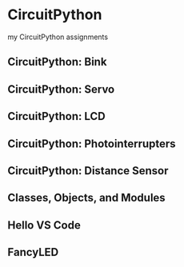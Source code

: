 # CircuitPython
my CircuitPython assignments
## CircuitPython: Bink
## CircuitPython: Servo
## CircuitPython: LCD
## CircuitPython: Photointerrupters
## CircuitPython: Distance Sensor
## Classes, Objects, and Modules
## Hello VS Code
## FancyLED
